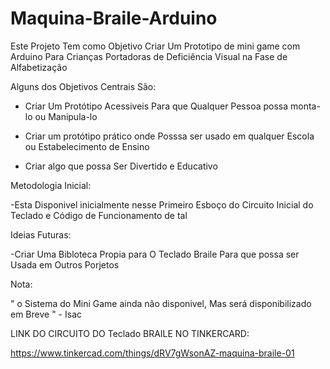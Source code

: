 # Maquina-Braile-Arduino

Este Projeto Tem como Objetivo Criar Um Prototipo de mini game 
com Arduino Para Crianças Portadoras de Deficiência Visual na Fase de Alfabetização

Alguns dos Objetivos Centrais São:

- Criar Um Protótipo Acessiveis Para que Qualquer Pessoa possa monta-lo ou Manipula-lo
  
- Criar um protótipo prático onde Posssa ser usado em qualquer Escola ou Estabelecimento de Ensino

- Criar algo que possa Ser Divertido e Educativo

Metodologia Inicial:

  -Esta Disponivel inicialmente nesse Primeiro Esboço do Circuito Inicial do Teclado e Código de Funcionamento de tal

Ideias Futuras:
  
  -Criar Uma Bibloteca Propia para O Teclado Braile Para que possa ser Usada em Outros Porjetos

Nota:

  " o Sistema do Mini Game ainda não disponivel, Mas será disponibilizado em Breve "
                                                                           - Isac

LINK DO CIRCUITO DO Teclado BRAILE NO TINKERCARD:

https://www.tinkercad.com/things/dRV7gWsonAZ-maquina-braile-01




                          
